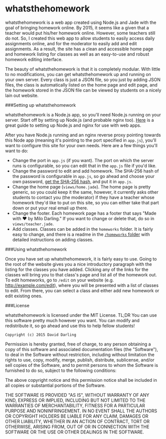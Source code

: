 whatsthehomework
=============

whatsthehomework is a web app created using Node.js and Jade with the goal of bringing homework online. By 2015, it seems like a given that a teacher would put his/her homework online. However, some teachers still do not. So, I created this web app to allow students to easily access daily assignments online, and for the moderator to easily add and edit assignments. As a result, the site has a clean and accessible home page and homework listing for classes as well as an easy-to-use and robust homework editing interface.

The beauty of whatsthehomework is that it is completely modular. With little to no modifications, you can get whatsthehomework up and running on your own server. Every class is just a JSON file, so you just by adding JSON files, the class is automatically listed on the home page and edit page, and the homework stored in the JSON file can be viewed by students on a nicely lain out website.

###Setting up whatsthehomework

whatsthehomework is a Node.js app, so you'll need Node.js running on your server. Start off by setting up Node.js (and probable nginx too). [Here](https://www.digitalocean.com/community/tutorials/how-to-set-up-a-node-js-application-for-production-on-ubuntu-14-04) is a great guide to setting up Node.js and nginx for use with web apps.

After you have Node.js running and an nginx reverse proxy pointing towards this Node app (meaning it's pointing to the port specified in `app.js`), you'll want to configure this site for your own needs. Here are a few things you'll want to do:

* Change the port in `app.js` (if you want). The port on which the server runs is configurable, so you can edit that in the `app.js` file if you'd like.
* Change the password to edit and add homework. The SHA-256 hash of the password is configurable in `app.js`, so go ahead and choose your own password, [get the SHA-256 hash](http://www.xorbin.com/tools/sha256-hash-calculator), and put it in `app.js`.
* Change the home page (`views/home.jade`). The home page is pretty generic, so you could keep it the same, however, it currently asks other students to contact you (the moderator) if they have a teacher whose homework they'd like to put on this site, so you can either take that part down or put your real email up there.
* Change the footer. Each homework page has a footer that says "Made with ♥ by Milo Darling." If you want to change or delete that, do so in `views/teacher.jade`.
* Add classes. Classes can be added in the `homeworks` folder. It is fairly easy to change, and there is a readme in the [`/homeworks` folder](/homeworks) with detailed instructions on adding classes.

###Using whatsthehomework

Once you have set up whatsthehomework, it is fairly easy to use. Going to the root of the website gives you a nice introductory paragraph with the listing for the classes you have added. Clicking any of the links for the classes will bring you to that class's page and list all of the homework out. To edit homeworks, go to `/edit` on your website (e.g. http://example.com/edit), where you will be presented with a list of classes to edit. From there, you can select a class and either add new homework or edit existing ones.

###License

whatsthehomework is licensed under the MIT License. TL;DR You can use this software pretty much however you want. You can modify and redistribute it, so go ahead and use this to help fellow students!

    Copyright (c) 2015 David Darling



Permission is hereby granted, free of charge, to any person obtaining a copy
of this software and associated documentation files (the "Software"), to deal
in the Software without restriction, including without limitation the rights
to use, copy, modify, merge, publish, distribute, sublicense, and/or sell
copies of the Software, and to permit persons to whom the Software is
furnished to do so, subject to the following conditions:



The above copyright notice and this permission notice shall be included in
all copies or substantial portions of the Software.



THE SOFTWARE IS PROVIDED "AS IS", WITHOUT WARRANTY OF ANY KIND, EXPRESS OR
IMPLIED, INCLUDING BUT NOT LIMITED TO THE WARRANTIES OF MERCHANTABILITY,
FITNESS FOR A PARTICULAR PURPOSE AND NONINFRINGEMENT.  IN NO EVENT SHALL THE
AUTHORS OR COPYRIGHT HOLDERS BE LIABLE FOR ANY CLAIM, DAMAGES OR OTHER
LIABILITY, WHETHER IN AN ACTION OF CONTRACT, TORT OR OTHERWISE, ARISING FROM,
OUT OF OR IN CONNECTION WITH THE SOFTWARE OR THE USE OR OTHER DEALINGS IN
THE SOFTWARE.